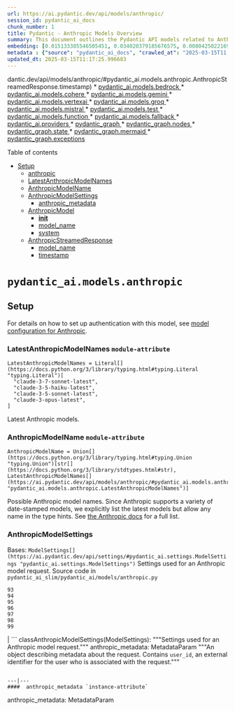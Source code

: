 ```yaml
---
url: https://ai.pydantic.dev/api/models/anthropic/
session_id: pydantic_ai_docs
chunk_number: 1
title: Pydantic - Anthropic Models Overview
summary: This document outlines the Pydantic API models related to Anthropic and links to various other models such as Bedrock, Cohere, Gemini, VertexAI, Groq, Mistral, Test, Function, and Fallback.
embedding: [0.015133385546505451, 0.034020379185676575, 0.008042502216994762, -0.04382734373211861, 0.017129141837358475, 0.014313936233520508, -0.004364891443401575, -0.03592361882328987, -0.010137385688722134, -0.023301448673009872, -0.01497478224337101, -0.05141386017203331, -0.017261311411857605, -0.06042780727148056, -0.01097005233168602, 0.012324787676334381, -0.024821395054459572, 0.0315091609954834, 0.017684252932667732, 0.035236336290836334, 0.05471809208393097, -0.000690584653057158, 0.008696740493178368, 0.010183645412325859, 0.01662689819931984, -0.026499945670366287, -0.024411670863628387, 0.04610065370798111, -0.004325240384787321, 0.010170428082346916, 0.01658724807202816, -0.0231560617685318, -0.015701713040471077, 0.00812180433422327, -0.02024833858013153, -0.003077892819419503, -0.016256824135780334, -0.040205903351306915, -0.006096309516578913, 0.0180278941988945, 0.0030531110242009163, -0.054876696318387985, 0.007639385759830475, 0.02133212611079216, -0.058524567633867264, 0.013448227196931839, 0.034231849014759064, 0.020314423367381096, 0.008366317488253117, 0.029526622965931892, -0.037906158715486526, -0.00578901544213295, -0.028892209753394127, -0.04245278239250183, 0.018688740208745003, -0.014327152632176876, -0.018953079357743263, -0.0013968644198030233, 0.015860317274928093, -0.053184930235147476, 0.005980661138892174, -0.017697470262646675, -0.030161036178469658, 0.0124305235221982, 0.0012671732110902667, -0.017697470262646675, -0.049907129257917404, 0.03330666571855545, -0.025138601660728455, -0.006327605806291103, 0.028099194169044495, 0.027411913499236107, -0.060533542186021805, 0.008921428583562374, -0.007910332642495632, -0.031033353880047798, -0.012232269160449505, 0.09156689792871475, -0.00905359722673893, 0.004850613418966532, -0.0012547823134809732, 0.05863030627369881, 0.013996729627251625, 0.005005912389606237, 0.007282529026269913, -0.015437374822795391, -0.03335953131318092, -0.005643629468977451, -0.07158289849758148, 0.0004018773033749312, 0.0031439773738384247, -0.027002189308404922, -0.040073733776807785, -0.013263190165162086, 0.075918048620224, -0.012423914857208729, -0.0064102113246917725, -0.02590518444776535, 0.043034326285123825, 0.018397968262434006, 0.005686584394425154, -0.029658792540431023, -0.05329066514968872, 0.023142846301198006, 0.0092055918648839, -0.009410454891622066, 0.03082188218832016, -0.007361830212175846, 0.022006189450621605, 0.0019924521911889315, -0.11736634373664856, -0.008736391551792622, 0.034496188163757324, -0.000962357793468982, -0.10388507694005966, -0.0009821831481531262, -0.07946018874645233, 0.061749499291181564, 0.01819971390068531, -0.020605195313692093, 0.013719174079596996, 0.038937076926231384, 0.027967024594545364, -0.011882021091878414, 0.003183628199622035, -0.013316057622432709, 0.002767294878140092, -0.040946051478385925, -0.08876490592956543, -0.06042780727148056, 0.07121282070875168, 0.006839761510491371, 0.0034264891874045134, -0.06270112097263336, -0.014446104876697063, -0.018926644697785378, -0.018662305548787117, -0.002096535637974739, -0.016032136976718903, 0.00014259829185903072, -0.008075544610619545, -0.0055378940887749195, 0.01759173534810543, 0.012417306192219257, 0.03370317444205284, 0.01968001015484333, -0.0019412366673350334, -0.00561719574034214, -0.0038395184092223644, 0.03621438890695572, -0.0008355578174814582, 0.044118113815784454, 0.007328788284212351, -0.0005993052036501467, -0.029923131689429283, -0.0038395184092223644, 0.03565927967429161, 0.023526135832071304, -0.017869289964437485, -0.03727174550294876, -0.003822997212409973, 0.028522135689854622, -0.04144829511642456, -0.009562449529767036, -0.009397237561643124, 0.02586553432047367, -0.06825222820043564, -0.013943862169981003, -0.04488469660282135, -0.07808562368154526, 0.005643629468977451, 0.008650480769574642, -0.050224337726831436, 0.01349448598921299, 0.009767311625182629, -0.016600465402007103, -0.05725574493408203, -0.028495702892541885, -0.02533685602247715, -0.013943862169981003, 0.006833153311163187, 0.02093561738729477, -0.05122882500290871, -0.0423206128180027, 0.008980904705822468, 0.009833396412432194, -0.021992972120642662, 0.01850370317697525, 0.027015406638383865, 0.040681712329387665, 0.03156203031539917, 0.054612357169389725, 0.02981739491224289, -0.0062780422158539295, -0.049034811556339264, -0.030319638550281525, 0.0248610470443964, -0.01135995239019394, 0.04528120532631874, 0.026143088936805725, 0.009099856950342655, 0.00946993101388216, -0.00370074063539505, -0.012265311554074287, -0.01823936402797699, -0.044990431517362595, -0.04792458936572075, 0.00010036606545327231, -0.05820736289024353, 0.0020634932443499565, 0.004123682156205177, -0.0349191315472126, 0.00888177752494812, 0.027544083073735237, -0.0024583491031080484, 0.00859761331230402, -0.08448261767625809, -0.008908211253583431, 0.021081004291772842, 0.01924385130405426, -0.027306178584694862, 0.05307919532060623, 0.01928350143134594, 0.00608309218659997, 0.006178915034979582, -0.012569300830364227, -0.017882507294416428, -0.014419671148061752, 0.020063301548361778, -0.01334249135106802, 0.0057923197746276855, -0.005835274700075388, -0.010751972906291485, -0.01958749070763588, -0.030266771093010902, -0.05646272748708725, -0.014261067844927311, 0.0020155818201601505, 0.016811935231089592, -0.03444332256913185, 0.020737364888191223, 0.0025872141122817993, -0.015781015157699585, 0.048691172152757645, 0.01645507849752903, 0.014644359238445759, -0.001728113740682602, -0.055352505296468735, -0.027279745787382126, 0.03161489963531494, 0.05194253847002983, -0.014261067844927311, 0.01275433786213398, -0.038461267948150635, -0.01649472862482071, -0.039941564202308655, -0.018926644697785378, 0.009939132258296013, -0.0592118501663208, 0.011260825209319592, 0.006030224729329348, 0.0006624986417591572, -0.03439045324921608, 0.018437618389725685, -0.019653575494885445, -0.020208686590194702, -0.003525616368278861, -0.0020188861526548862, -0.006786894053220749, -0.06550310552120209, -0.007731904275715351, 0.03962435945868492, 0.018080761656165123, -0.016256824135780334, -0.028654305264353752, 0.012053840793669224, -0.0051479944959282875, 0.017221661284565926, 0.012080274522304535, 0.006905846297740936, 0.03309519588947296, 0.03896351158618927, 0.04723731055855751, 0.035765014588832855, -0.018781257793307304, 0.037245310842990875, 0.04374803975224495, 0.0006806719466112554, 0.022865289822220802, 0.003671002574265003, 0.044990431517362595, 0.004493756219744682, 0.02285207249224186, -0.044038813561201096, 0.031033353880047798, -0.022759554907679558, 0.048426833003759384, 0.020274771377444267, -0.006872803904116154, -0.012503216043114662, 0.05667419731616974, -0.03330666571855545, -0.027279745787382126, -0.014763311482965946, 0.017869289964437485, 0.026328125968575478, 0.007976417429745197, -4.176756556262262e-05, 0.027940591797232628, -0.023010676726698875, 0.03042537532746792, 0.012899724766612053, -0.00992591492831707, -0.04031163826584816, -0.0148029625415802, 0.007110708858817816, 0.03431115299463272, 0.01009773463010788, 0.034813396632671356, 0.019574275240302086, -0.04937845468521118, -0.018014676868915558, 0.030663279816508293, -0.0011143524898216128, 0.007434523664414883, 0.0017727208323776722, -0.04974852874875069, -0.01763138547539711, -0.016085004433989525, -0.01998399943113327, -0.013276406563818455, -0.0402323380112648, -0.005600674543529749, 0.01819971390068531, 0.026962539181113243, -0.01654759794473648, -0.024054814130067825, 0.025019649416208267, -0.0059443144127726555, 0.03996799886226654, -0.018146846443414688, -0.004493756219744682, -0.042505647987127304, -0.030398940667510033, -0.03962435945868492, 0.0016727678012102842, 0.006872803904116154, 0.04197697341442108, -0.015159819275140762, 0.026618897914886475, -0.0030167645309120417, 0.0006748895393684506, -0.020367290824651718, 0.03404681384563446, -0.05942331999540329, 0.006466383580118418, 0.02129247598350048, 0.011650724336504936, -0.023063544183969498, 0.029896697029471397, -0.0432722307741642, 0.011921671219170094, 0.001381995272822678, -0.022455565631389618, 0.023869777098298073, -0.040417373180389404, -0.015027650631964207, -0.03922785073518753, -0.014009946957230568, -0.022429130971431732, -0.028627872467041016, -0.031932104378938675, 0.007645994424819946, -0.034892696887254715, 0.0027474695816636086, 0.01567528024315834, -0.0010424853535369039, -0.002301397966220975, 0.018212931230664253, 0.0002600018051452935, 0.059106115251779556, 0.002489739330485463, 0.029024379327893257, -0.01863587275147438, 0.030028866603970528, 0.033888209611177444, -0.030398940667510033, 0.00975409522652626, -0.028971511870622635, 0.034839827567338943, 0.009463322348892689, -0.004837396554648876, 0.006634899415075779, -0.007619560696184635, -0.04506973549723625, 0.015794232487678528, 0.01950819045305252, 0.0030448504257947206, 0.04409167915582657, 0.033888209611177444, -0.021318908780813217, 0.004609404597431421, 0.004209592472761869, -0.0013439966132864356, 0.016904454678297043, -0.0063738650642335415, 0.00023625264293514192, 0.05210114270448685, 0.041950538754463196, 0.0029457234777510166, 0.046735066920518875, -0.03735104575753212, 0.017036624252796173, -0.022534867748618126, 0.010983269661664963, -0.03209070861339569, 0.030451808124780655, 0.02385655976831913, 0.006615073885768652, 0.0381440632045269, -0.0032051056623458862, -0.09172549843788147, 0.01767103560268879, -0.025283988565206528, -0.06159089878201485, 0.06708914041519165, 0.06872803717851639, -0.037245310842990875, 0.017300961539149284, -0.04805675894021988, 0.0034430103842169046, 0.015490243211388588, 0.07216443866491318, -0.022442348301410675, 0.0413689948618412, -0.006839761510491371, 0.0023840039502829313, 0.016745850443840027, 0.03068971261382103, 0.0030398941598832607, 0.034364018589258194, -0.014313936233520508, -0.043245796114206314, 0.010864317417144775, -0.0020568848121911287, -0.012364438734948635, 0.014684010297060013, -0.014842613600194454, -0.030742580071091652, -0.044038813561201096, 0.0037734336219727993, 0.026301691308617592, -0.0017099403776228428, -0.032196443527936935, -0.024134116247296333, 0.002096535637974739, 0.057572949677705765, 0.03269868716597557, 0.054400887340307236, -0.038381967693567276, 0.020433375611901283, 0.004477235488593578, -0.022257311269640923, 0.011967930942773819, -0.028812909498810768, -0.02899794653058052, 0.022125141695141792, -0.019997216761112213, -0.026156306266784668, -0.032725121825933456, 0.05027720332145691, -0.036584462970495224, -0.0057923197746276855, 0.02913011610507965, 0.02381690964102745, -0.013587004505097866, 0.016560813412070274, 0.01846405304968357, 0.041554030030965805, -0.010031650774180889, 0.024094464257359505, -0.02499321661889553, -0.008564570918679237, 0.03573857992887497, -0.04602135345339775, 0.0630183219909668, -0.0007426263182424009, -0.009668184444308281, -0.013375533744692802, -0.018041109666228294, -0.024358803406357765, 0.0036412645131349564, 0.047818854451179504, -0.015331639908254147, 0.06999686360359192, -0.010527285747230053, -0.07501929998397827, -0.013705956749618053, -0.020565543323755264, -0.04832109808921814, 0.005504851695150137, -0.011809327639639378, 0.015344856306910515, 0.06640186160802841, 0.05321136489510536, -0.001087092561647296, 0.025270771235227585, 0.045730579644441605, -0.040893182158470154, 0.05455949157476425, -0.037959024310112, 0.03351813554763794, 0.019085247069597244, 0.027174009010195732, 0.023671522736549377, 0.011749851517379284, 0.010256337933242321, 0.02167576551437378, 0.014604708179831505, 0.002448436338454485, 0.030398940667510033, -0.03544780984520912, 0.012060449458658695, 0.014591491781175137, -0.010553719475865364, -0.010269555263221264, -0.008868560194969177, -0.02264060266315937, -0.03478696197271347, -0.016904454678297043, 0.032064273953437805, -0.022799205034971237, 0.010130777023732662, -0.020433375611901283, -0.01937602087855339, 0.021081004291772842, 0.02133212611079216, -0.03404681384563446, -0.010751972906291485, -0.015067300759255886, -0.008035893552005291, 0.030266771093010902, -0.025178253650665283, -0.004447496961802244, 0.015252337791025639, 0.021702200174331665, -0.0075204335153102875, 0.0017016797792166471, 0.009020554833114147, -0.0021279258653521538, 0.033068761229515076, -0.022838857024908066, 0.009912697598338127, -0.07068414241075516, -0.0029060726519674063, 0.005326422862708569, -0.004054293502122164, 0.010322422720491886, 0.021398210898041725, 0.01937602087855339, -0.02603735402226448, -0.034496188163757324, 0.023737607523798943, 0.050092168152332306, -0.016944104805588722, 0.025918401777744293, 0.03444332256913185, 0.032407913357019424, 0.006502729840576649, -0.02690967172384262, 0.0045400154776871204, -0.020697712898254395, -0.013362317346036434, -0.006611769553273916, 0.011227782815694809, -0.027438348159193993, 0.020235121250152588, -0.005871621426194906, 0.036848802119493484, -0.013851343654096127, -0.033808909356594086, -0.029975999146699905, 0.014393237419426441, 0.023275015875697136, -0.054004378616809845, -0.0034099682234227657, -0.0004039424529764801, 0.007725296076387167, -0.0031753676012158394, 0.010315814055502415, 0.02725331112742424, -0.019534623250365257, 0.013150845654308796, 0.030716147273778915, -0.014565058052539825, 0.016640115529298782, 0.038672737777233124, -0.012106708250939846, -0.0077583384700119495, 0.01662689819931984, 0.03478696197271347, -0.011260825209319592, -0.008075544610619545, 0.030927617102861404, -0.006413515657186508, -0.01199436467140913, 0.02994956448674202, 0.017948592081665993, -0.031667765229940414, -0.0007475826423615217, 0.004381412640213966, 0.0017413306050002575, 0.006122743245214224, -0.014234634116292, -0.0070181903429329395, 0.017710687592625618, -0.029500190168619156, -0.005124865099787712, 0.030874749645590782, -0.03520990163087845, 0.01759173534810543, 0.01332266628742218, 0.022217661142349243, 0.0034496188163757324, 0.020076517015695572, -0.013864560052752495, 0.000569567084312439, -0.00325466925278306, -0.019957564771175385, 0.029447320848703384, 0.004219505004584789, -0.020235121250152588, 0.030795449391007423, 0.04702584072947502, -0.025283988565206528, -0.01169037539511919, 0.008696740493178368, 0.0007500608335249126, 0.007460957393050194, -0.02338075079023838, 0.010335640050470829, 0.04980139434337616, 0.0005117430118843913, -0.011815936304628849, 0.03335953131318092, -0.04462035745382309, -0.018728390336036682, 0.015371290035545826, 0.01186219509691, -0.01299224328249693, -0.008742999285459518, -0.03182636946439743, -0.02838996797800064, 0.0020932313054800034, 0.019217416644096375, -0.006786894053220749, -0.0026830369606614113, -0.010434767231345177, -0.02167576551437378, 0.03034607321023941, -0.006582031492143869, -0.011379777453839779, 0.013653089292347431, -0.002321223495528102, -0.015371290035545826, 0.046682197600603104, 0.02981739491224289, 0.013025285676121712, -0.001381995272822678, -0.005541198421269655, 0.002055232645943761, 0.024451320990920067, 0.025178253650665283, 0.027834856882691383, -0.015463808551430702, 0.011597856879234314, 0.025799449533224106, -0.040946051478385925, -0.034152548760175705, 0.06476295739412308, -0.006139264442026615, 0.027200443670153618, -0.0463121235370636, -0.004110465291887522, 0.06952105462551117, -0.04588918387889862, 0.035104166716337204, 0.03433758765459061, 0.004044380970299244, 0.02987026423215866, 0.012926158495247364, -0.024041596800088882, -0.025535110384225845, -0.002790424507111311, 0.04945775493979454, 0.00024017640680540353, -0.008828910067677498, 0.025958051905035973, -0.0077385129407048225, -0.08131055533885956, -0.02119995653629303, -0.00031452166149392724, -0.016124654561281204, -0.0009722704417072237, -0.04110465571284294, 0.032725121825933456, 0.025231121107935905, 0.009311327710747719, 0.029526622965931892, -0.020076517015695572, -0.04448818787932396, 0.010289380326867104, -0.02307676151394844, 0.04456749185919762, -0.02507251687347889, -0.00015158166934270412, 0.0022138359490782022, 0.048294663429260254, -0.016336126253008842, 0.0030696322210133076, 0.005227296147495508, -0.0034397062845528126, -0.037245310842990875, 0.05640986189246178, 0.007665819954127073, 0.013890993781387806, 0.013996729627251625, 0.029579490423202515, -0.007652603089809418, -0.015371290035545826, -0.021094221621751785, -0.02119995653629303, 0.00798963475972414, -0.012364438734948635, -0.01449897326529026, 0.003378577996045351, -0.030636845156550407, 0.03666376695036888, 0.0060037910006940365, 0.032592952251434326, 0.001107744057662785, -0.016296476125717163, -0.041342560201883316, -0.01155820582062006, 0.004513581749051809, -0.00987965613603592, -0.014274285174906254, 0.044435322284698486, -0.03217000886797905, -0.0028499006293714046, -0.0016578987706452608, 0.00979374535381794, -0.008511703461408615, -0.008366317488253117, 0.01510695181787014, -0.022363046184182167, 0.0315091609954834, 0.0014051249017938972, -0.03951862454414368, 0.04432958737015724, 0.005828666500747204, -0.017604950815439224, -0.015490243211388588, 0.02176828496158123, -0.014419671148061752, -0.031984973698854446, -0.008095369674265385, 0.01286668237298727, -0.00042087663314305246, -0.02772912010550499, -0.002349309390410781, -0.009265067987143993, -0.024530623108148575, 0.001951149431988597, 0.029182983562350273, -0.015120169147849083, 0.043985944241285324, 0.0045400154776871204, 0.014261067844927311, -0.007883898913860321, 0.006413515657186508, 0.0005885664722882211, 0.011379777453839779, -0.03896351158618927, 0.03674306720495224, -0.005987269803881645, -0.0016711156349629164, -0.01989147998392582, -0.038937076926231384, -0.018688740208745003, -0.01971966028213501, 0.01924385130405426, 0.012212444096803665, 0.014247851446270943, 0.014763311482965946, -0.02402837947010994, 0.037245310842990875, -0.07750408351421356, 0.0022336612455546856, 0.02228374592959881, -0.012489999644458294, 0.043430835008621216, -0.022785987704992294, -0.005722931120544672, 0.007071057800203562, 0.02934158593416214, -0.035844314843416214, 0.0034892696421593428, 0.006218566093593836, 0.0054222457110881805, -0.01753886789083481, 0.0012547823134809732, -0.03061041235923767, -0.011022919788956642, -0.017380263656377792, 0.02860143780708313, 0.011789502575993538, -0.03357100486755371, 0.03217000886797905, -0.010005216114223003, 0.027306178584694862, -0.025720147415995598, -0.008214322850108147, -0.0024368716403841972, 0.0007083448581397533, 0.01728774607181549, -0.02546902559697628, -0.01759173534810543, -0.030240338295698166, -0.0476338192820549, 0.02981739491224289, 0.004672185052186251, 0.04044380784034729, 0.01523912139236927, 0.02947375550866127, 0.015767797827720642, -0.031112654134631157, 0.017618168145418167, -0.033544570207595825, 0.0067604598589241505, 0.040205903351306915, 0.0326458178460598, 0.02298424206674099, -0.03573857992887497, 0.01837153360247612, -0.029024379327893257, 0.01837153360247612, 0.016270041465759277, 0.022151576355099678, -0.050779446959495544, 0.017750337719917297, 0.007308962754905224, 0.023486485704779625, -0.04879690706729889, -0.005917880684137344, -0.018741607666015625, 0.015146602876484394, 0.0045400154776871204, 0.031112654134631157, 0.021213173866271973, -0.01846405304968357, -0.020354073494672775, -0.010414941236376762, 0.004791137296706438, -0.006043441593647003, -0.0008116021635942161, 0.0007075188332237303, 0.017750337719917297, 0.012912941165268421, -0.025019649416208267, -0.027279745787382126, -0.0008797519258223474, 0.005435462575405836, -0.0045598410069942474, 0.027967024594545364, -0.01541094109416008, 0.005438766907900572, 0.06095648556947708, -0.007632777560502291, 0.025178253650665283, 0.022098708897829056, -0.03801189363002777, -0.011320301331579685, 0.0074014812707901, -0.038329098373651505, 0.020433375611901283, 0.026962539181113243, 0.029526622965931892, -0.02412089891731739, -0.022217661142349243, -0.0289450790733099, -0.07179436832666397, -0.015199470333755016, 0.011452470906078815, 0.014604708179831505, 0.01907203160226345, -0.013719174079596996, 0.013745607808232307, 0.005257034208625555, -0.028575005009770393, 0.06354700028896332, 0.033491700887680054, 0.013012068346142769, -0.020129386335611343, 0.00044813656131736934, 0.026632115244865417, 0.044382452964782715, 0.02516503632068634, 0.031324125826358795, 0.011670549400150776, -0.006753851659595966, -0.03560641035437584, -0.03217000886797905, 0.04253208264708519, 0.020697712898254395, -0.008914819918572903, 0.0316941998898983, -0.02913011610507965, -0.000592696713283658, -0.045519109815359116, 0.043721605092287064, 0.012258702889084816, 0.013031893409788609, 0.023843342438340187, 0.001162263797596097, -0.009311327710747719, 0.007355222012847662, 0.01212653424590826, 0.01797502487897873, -0.020142601802945137, 0.022587735205888748, -0.030266771093010902, -0.00946993101388216, 0.0328308567404747, -0.012767555192112923, -0.04052310809493065, -0.01985182985663414, -0.002326179761439562, 0.006205348763614893, 0.030504675582051277, -0.001600900781340897, -0.022402698174118996, 0.036901671439409256, -0.011207956820726395, -0.01615108922123909, 0.010844491422176361, -0.0005753494915552437, 0.019825395196676254, -0.0014480799436569214, -0.024490972980856895, 0.0442238487303257, -0.021173523738980293, 0.014261067844927311, -0.017314178869128227, -0.043721605092287064, -0.024015164002776146, -0.005947618745267391, 0.008419184945523739, -0.020274771377444267, -0.022402698174118996, -0.003776737954467535, 0.03137699514627457, -0.010282771661877632, -0.015635628253221512, -0.010672671720385551, 0.016256824135780334, -0.0045036692172288895, -0.01260234322398901, -0.021094221621751785, 0.03008173406124115, 0.018450835719704628, 0.02271990478038788, 0.054400887340307236, 0.016164306551218033, 0.012371047399938107, -0.008657089434564114, 0.026460295543074608, -0.02368474006652832, 0.009483147412538528, 0.007639385759830475, 0.035579975694417953, 0.047395914793014526, 0.01061980426311493, -0.005134777631610632, 0.00726931169629097, -0.018041109666228294, 0.018186496570706367, 0.01521268766373396, 0.021054571494460106, -0.020208686590194702, 0.027544083073735237, -0.0006835631211288273, -0.013335882686078548, 0.028892209753394127, 0.024517405778169632, -0.005005912389606237, 0.024041596800088882, 0.030769014731049538, 0.0222044438123703, -0.01571493037045002, -0.012747730128467083, 0.013243364170193672, 0.03425828367471695, -0.018384750932455063, 0.02634134329855442, -0.01210010051727295, 0.018318666145205498, -0.03209070861339569, -0.010937009938061237, -0.025759797543287277, -0.02568049728870392, -0.015120169147849083, -0.006344126537442207, 0.009694619104266167, -0.01763138547539711, -0.036637332290410995, -0.01827901601791382, -0.006859587039798498, 0.008306841365993023, -0.03325379639863968, 0.023658305406570435, 0.010566935874521732, -0.002342700958251953, -0.011379777453839779, 0.036769501864910126, 0.01706305705010891, -0.01854335330426693, 0.007031407207250595, 0.005904663819819689, -0.040126603096723557, 0.032275743782520294, 0.018186496570706367, -0.008148238062858582, 0.004774616099894047, -0.005005912389606237, 3.5830271372105926e-05, -0.019362803548574448, 0.013395359739661217, 0.028363533318042755, 0.00011977843678323552, -0.03505130112171173, -0.010626411996781826, 0.014327152632176876, 0.010388507507741451, 0.03729818016290665, 0.02825779840350151, -0.004992695525288582, -0.025217903777956963, 0.017842857167124748, 0.0002513281942810863, -0.017684252932667732, 0.03983582928776741, 0.016296476125717163, 0.027491215616464615, 0.006251608021557331, -0.0167987197637558, 0.006919063162058592, -0.012827031314373016, 0.04562484472990036, 0.015186253003776073, 0.003746999893337488, 0.0006843892042525113, -0.025548327714204788, -0.03042537532746792, 0.032460782676935196, 0.04501686617732048, 0.026751067489385605, -0.021133871749043465, 0.033808909356594086, -0.009430279955267906, 0.019693227484822273, -0.011987756006419659, 0.006750547327101231, 0.00015251098375301808, -0.03164133056998253, 0.007441131863743067, 0.001999060856178403, -0.008921428583562374, 0.007930158637464046, -0.020710930228233337, -0.05551110953092575, 0.01554311066865921, -0.011465687304735184, -0.0026499945670366287, -0.037721119821071625, -0.022521650418639183, 0.02146429568529129, 0.008253972977399826, 0.024887479841709137, 0.01641542837023735, -0.030293205752968788, 0.0028796386905014515, 0.011683766730129719, 0.0038560396060347557, -0.016917672008275986, 0.021794719621539116, -0.04409167915582657, -0.007474174257367849, 0.00827379897236824, -0.003588396590203047, 0.015305206179618835, 0.009066814556717873, 0.013051719404757023, 0.012265311554074287, -0.06640186160802841, -0.006453166250139475, 0.015146602876484394, -0.0430871956050396, -0.0012498260475695133, 0.01880769245326519, 0.012873290106654167, -0.0059079681523144245, -0.004080727230757475, 0.01541094109416008, -0.007011581677943468, -0.007256094831973314, 0.005134777631610632, -0.0053396401926875114, 0.0017611560178920627, -0.00163229089230299, 0.0013464748626574874, 0.007546867243945599, -0.0050158253870904446, -0.0318792350590229, -0.027755554765462875, -0.0020420157816261053, -0.006337518338114023, -0.003502486739307642, -0.0044276718981564045, 0.012423914857208729, 0.009991999715566635, -0.03452262282371521, 0.012483390979468822, -0.04348370060324669, 0.0025806056801229715, -0.015358073636889458, -0.041633330285549164, -0.01671941764652729, -0.03520990163087845, -0.02642064541578293, 0.01907203160226345, 0.0006843892042525113, -0.0001405331422574818, -0.03655803203582764, 0.011075788177549839, 0.009384021162986755, 0.012529650703072548, 0.09505616873502731, -0.0018619351321831346, -0.018913427367806435, 0.005124865099787712, -0.004176550079137087, -0.04522833600640297, -0.011677158065140247, 0.04937845468521118, -0.019045596942305565, -0.026658549904823303, -0.008458836004137993, 0.031799934804439545, 0.03386177495121956, 0.003908907063305378, 0.022746337577700615, 0.01135995239019394, 0.037853289395570755, -0.011003094725310802, 0.031932104378938675, 0.028918644413352013, 0.017869289964437485, 0.031720634549856186, -0.005742756184190512, -0.027491215616464615, 0.016270041465759277, -0.004622621461749077, 0.02537650614976883, 0.011564814485609531, 0.018041109666228294, 0.020697712898254395, -0.011075788177549839, -0.012813813984394073, 0.008630655705928802, 0.004556536674499512, -0.009588883258402348, 0.0015422506257891655, 0.005392507649958134, -0.003965079318732023, 0.014287502504885197, -0.008908211253583431, 0.031059786677360535, 0.012331396341323853, -0.014684010297060013, -0.018305448815226555, -0.002894507721066475, 0.023195713758468628, -0.019706442952156067, -0.011967930942773819, 0.0028697261586785316, 0.009278285317122936, -0.012827031314373016, 0.02285207249224186, 0.00979374535381794, -0.024821395054459572, -0.013600221835076809, -0.024874264374375343, -0.0031026743818074465, 0.05889464169740677, 0.01419498398900032, -0.004817571025341749, -0.0006244999822229147, 0.020354073494672775, -0.020314423367381096, -4.930534851155244e-05, 0.010824666358530521, -0.01658724807202816, -0.0024533928371965885, 0.0008095370139926672, -0.016600465402007103, 0.028627872467041016, -0.002222096547484398, 0.018424401059746742, 0.010163819417357445, -0.00459288340061903, 0.0015653802547603846, -0.006089700851589441, -0.02146429568529129, -0.0006988451932556927, 0.02586553432047367, 0.019997216761112213, 0.010276163928210735, -0.00562710827216506, -0.02059197798371315, 0.015767797827720642, -0.035157036036252975, -0.024808179587125778, 0.031244823709130287, -0.026328125968575478, -0.032143574208021164, 0.025178253650665283, 0.028575005009770393, 0.024266283959150314, 0.004563145339488983, 0.017472783103585243, 0.039465755224227905, 0.011769676581025124, -0.0011490469332784414, 0.010996486060321331, 0.02503286674618721, 0.033676739782094955, 0.032275743782520294, 0.010011824779212475, -0.02271990478038788, 0.03047824278473854, -0.030504675582051277, 0.007626168895512819, 0.013785258866846561, -0.013150845654308796, -0.028654305264353752, -7.930158608360216e-05, 0.0046457513235509396, 0.025112168863415718, 0.02772912010550499, -0.0027491215150803328, -0.003006851766258478, -0.002517825225368142, -0.017406698316335678, 0.013501094654202461, -0.022257311269640923, -0.039333585649728775, 0.019825395196676254, -0.025574760511517525, 0.00458297086879611, -0.002696253824979067, 0.024068031460046768, 0.011300475336611271, 0.002025494584813714, -0.012549475766718388, -0.008392751216888428, 0.005686584394425154, -0.021609682589769363, 0.022455565631389618, 0.00563702080398798, -0.017552083358168602, 0.002393916482105851, 0.0027111228555440903, 0.010831275023519993, -0.006899237632751465, -0.048902641981840134, 0.032196443527936935, 0.00785746518522501, 0.00964175071567297, -0.00946993101388216, -0.03211714327335358, 0.013877777382731438, -0.008868560194969177, -0.010335640050470829, -0.0022320090793073177, 0.01736704632639885, 0.016309691593050957, -0.019336368888616562, -0.03047824278473854, 0.021186739206314087, 0.011227782815694809, 0.0021047962363809347, -0.052444782108068466, -0.005458592437207699, -0.028495702892541885, -0.04409167915582657, -0.0028730302583426237, 0.002365830587223172, 0.004791137296706438, -0.031403426080942154, -0.02759695053100586, 0.0026698200963437557, 0.025548327714204788, -0.0148029625415802, -0.02568049728870392, 0.006773677188903093, 0.01245034858584404, 0.002684689126908779, -0.01920420117676258, 0.014882263727486134, 0.01749921590089798, 0.01216618437319994, -0.012219052761793137, 0.004728356841951609, 0.0019858437590301037, -0.009331152774393559, -0.006340822670608759, -0.000640608137473464, -0.011003094725310802, 0.01867552287876606, -0.02634134329855442, -0.007123925723135471, 0.016507945954799652, 0.016217174008488655, -0.005346248392015696, 0.020050084218382835, -0.023869777098298073, 0.0021180131006985903, -0.024279501289129257, -0.014869047328829765, 0.01706305705010891, 0.008842126466333866, -0.009238634258508682, -0.0054420712403953075, -0.005861708894371986, 0.010104343295097351, -0.02211192436516285, -0.04845326766371727, 0.024623142555356026, -0.0069983648136258125, -0.005653542000800371, 0.008068935945630074, -0.0038560396060347557, 0.005214079283177853, 0.01510695181787014, -0.004999304190278053, 0.013996729627251625, -0.030504675582051277, -0.00010108886635862291, 0.002142794895917177, 0.023103194311261177, 0.025098951533436775, -0.017142359167337418, 0.009324545040726662, 0.03335953131318092, 0.004506973549723625, -0.024266283959150314, -0.006093005184084177, -0.003581788158044219, 0.029975999146699905, -0.003822997212409973, 0.01619073934853077, -0.020010432228446007, 0.009397237561643124, 0.02920941635966301, 0.012622169218957424, 0.025098951533436775, -0.005276859737932682, -0.017908941954374313, 0.0033405793365091085, -0.040893182158470154, 0.012344613671302795, -0.03243434801697731, 0.004824179690331221, -0.003783346386626363, 0.03618795797228813, -0.022085491567850113, -0.004956348799169064, 0.015146602876484394, -0.005696496926248074, 0.0071503594517707825, -0.0318792350590229, -0.0006777807138860226, 0.005194253753870726, -0.008135020732879639, -0.017472783103585243, 0.031271256506443024, 0.019561057910323143, 0.05255051702260971, 0.005534589756280184, -0.026262041181325912, -0.008947862312197685, -0.02860143780708313, -0.005402420647442341, 0.025231121107935905, -0.006714200600981712, 0.020142601802945137, -0.039465755224227905, 0.00903377216309309, 0.031112654134631157, -0.006542380899190903, 0.020367290824651718, 0.051123086363077164, -0.034416887909173965, -0.03372960537672043, -0.054665226489305496, -0.02459670789539814, 0.001358865643851459, 0.018424401059746742, -0.017036624252796173, -0.005471809301525354, 0.011551597155630589, 0.03061041235923767, 0.0013299536658450961, -0.019494973123073578, 0.002172532957047224, -0.016706200316548347, -0.0030448504257947206, 0.005346248392015696, -0.007308962754905224, -0.017565300688147545, 0.002836683765053749, 0.007183401845395565, -0.003932036925107241, 0.03460192307829857, 0.010249730199575424, 0.005855100229382515, 0.05336996540427208, 0.02594483457505703, 0.023539353162050247, -0.03565927967429161, 0.002091579372063279, 0.033808909356594086, -0.007361830212175846, -0.024398453533649445, 0.005124865099787712, 0.0006306954310275614, 0.002648342400789261, -0.022178009152412415, 0.03047824278473854, -0.00532311899587512, -0.0075204335153102875, 0.01199436467140913, 0.010051475837826729, 0.04105178639292717, -0.0518103688955307, 0.011280650272965431, 0.0328308567404747, -0.0070181903429329395, 0.009813571348786354, 0.008280406706035137, 0.026222391054034233, 0.017988242208957672, -0.01776355504989624, 0.000543133239261806, -0.017380263656377792, 0.008187888190150261, -0.0007987982244230807, -0.008835517801344395, 0.028522135689854622, 0.000308945745928213, 0.0038857776671648026, 0.022257311269640923, -0.008795867674052715, 0.029711659997701645, 0.043245796114206314, -0.022971024736762047, 0.014684010297060013, -0.003153890138491988, -0.020433375611901283, 0.020671280100941658, 0.006076483987271786, -0.02372439019382, -0.009324545040726662, 0.017089491710066795, 0.010110951960086823, -0.010659454390406609, -0.03142986074090004, -0.023618655279278755, -0.013639872893691063, -0.020393723621964455, -0.006099613383412361, 0.03983582928776741, 0.007071057800203562, -0.010031650774180889, -0.008961078710854053, -0.008934644982218742, 0.01876804232597351, 0.03988869860768318, 0.02920941635966301, 0.0036643941421061754, -0.004500364884734154, 0.019164549186825752, -0.02920941635966301, 0.00964175071567297, -0.023737607523798943, 0.014710444025695324, -0.011432644911110401, -0.002843292197212577, -0.014485755935311317, 0.019442105665802956, -0.012390872463583946, 0.010923793539404869, 0.007004973478615284, 0.008505094796419144, 0.006423428189009428, 0.01334249135106802, 0.020076517015695572, -0.003528920467942953, 0.0390956811606884, -0.024041596800088882, 0.011802718974649906, -0.015450592152774334, -0.003329014405608177, -0.017208443954586983, 0.004824179690331221, -0.00503895478323102, 0.0052239918150007725, -0.036293692886829376, -0.010751972906291485, 0.011624290607869625, 0.0071305339224636555, 0.016441861167550087, -0.01510695181787014, 0.025389723479747772, -0.019085247069597244]
metadata : {"source": "pydantic_ai_docs", "crawled_at": "2025-03-15T11:17:25.996683", "url_path": "/api/models/anthropic/", "chunk_size": 4830}
updated_dt: 2025-03-15T11:17:25.996683
---
```

dantic.dev/api/models/anthropic/#pydantic_ai.models.anthropic.AnthropicStreamedResponse.timestamp)
    * [ pydantic_ai.models.bedrock  ](https://ai.pydantic.dev/api/models/bedrock/)
    * [ pydantic_ai.models.cohere  ](https://ai.pydantic.dev/api/models/cohere/)
    * [ pydantic_ai.models.gemini  ](https://ai.pydantic.dev/api/models/gemini/)
    * [ pydantic_ai.models.vertexai  ](https://ai.pydantic.dev/api/models/vertexai/)
    * [ pydantic_ai.models.groq  ](https://ai.pydantic.dev/api/models/groq/)
    * [ pydantic_ai.models.mistral  ](https://ai.pydantic.dev/api/models/mistral/)
    * [ pydantic_ai.models.test  ](https://ai.pydantic.dev/api/models/test/)
    * [ pydantic_ai.models.function  ](https://ai.pydantic.dev/api/models/function/)
    * [ pydantic_ai.models.fallback  ](https://ai.pydantic.dev/api/models/fallback/)
    * [ pydantic_ai.providers  ](https://ai.pydantic.dev/api/providers/)
    * [ pydantic_graph  ](https://ai.pydantic.dev/api/pydantic_graph/graph/)
    * [ pydantic_graph.nodes  ](https://ai.pydantic.dev/api/pydantic_graph/nodes/)
    * [ pydantic_graph.state  ](https://ai.pydantic.dev/api/pydantic_graph/state/)
    * [ pydantic_graph.mermaid  ](https://ai.pydantic.dev/api/pydantic_graph/mermaid/)
    * [ pydantic_graph.exceptions  ](https://ai.pydantic.dev/api/pydantic_graph/exceptions/)


Table of contents 
  * [ Setup  ](https://ai.pydantic.dev/api/models/anthropic/#setup)
    * [ anthropic  ](https://ai.pydantic.dev/api/models/anthropic/#pydantic_ai.models.anthropic)
    * [ LatestAnthropicModelNames  ](https://ai.pydantic.dev/api/models/anthropic/#pydantic_ai.models.anthropic.LatestAnthropicModelNames)
    * [ AnthropicModelName  ](https://ai.pydantic.dev/api/models/anthropic/#pydantic_ai.models.anthropic.AnthropicModelName)
    * [ AnthropicModelSettings  ](https://ai.pydantic.dev/api/models/anthropic/#pydantic_ai.models.anthropic.AnthropicModelSettings)
      * [ anthropic_metadata  ](https://ai.pydantic.dev/api/models/anthropic/#pydantic_ai.models.anthropic.AnthropicModelSettings.anthropic_metadata)
    * [ AnthropicModel  ](https://ai.pydantic.dev/api/models/anthropic/#pydantic_ai.models.anthropic.AnthropicModel)
      * [ __init__  ](https://ai.pydantic.dev/api/models/anthropic/#pydantic_ai.models.anthropic.AnthropicModel.__init__)
      * [ model_name  ](https://ai.pydantic.dev/api/models/anthropic/#pydantic_ai.models.anthropic.AnthropicModel.model_name)
      * [ system  ](https://ai.pydantic.dev/api/models/anthropic/#pydantic_ai.models.anthropic.AnthropicModel.system)
    * [ AnthropicStreamedResponse  ](https://ai.pydantic.dev/api/models/anthropic/#pydantic_ai.models.anthropic.AnthropicStreamedResponse)
      * [ model_name  ](https://ai.pydantic.dev/api/models/anthropic/#pydantic_ai.models.anthropic.AnthropicStreamedResponse.model_name)
      * [ timestamp  ](https://ai.pydantic.dev/api/models/anthropic/#pydantic_ai.models.anthropic.AnthropicStreamedResponse.timestamp)


# `pydantic_ai.models.anthropic`
## Setup
For details on how to set up authentication with this model, see [model configuration for Anthropic](https://ai.pydantic.dev/models/#anthropic).
###  LatestAnthropicModelNames `module-attribute`
```
LatestAnthropicModelNames = Literal[](https://docs.python.org/3/library/typing.html#typing.Literal "typing.Literal")[
  "claude-3-7-sonnet-latest",
  "claude-3-5-haiku-latest",
  "claude-3-5-sonnet-latest",
  "claude-3-opus-latest",
]

```

Latest Anthropic models.
###  AnthropicModelName `module-attribute`
```
AnthropicModelName = Union[](https://docs.python.org/3/library/typing.html#typing.Union "typing.Union")[str[](https://docs.python.org/3/library/stdtypes.html#str), LatestAnthropicModelNames[](https://ai.pydantic.dev/api/models/anthropic/#pydantic_ai.models.anthropic.LatestAnthropicModelNames "pydantic_ai.models.anthropic.LatestAnthropicModelNames")]

```

Possible Anthropic model names.
Since Anthropic supports a variety of date-stamped models, we explicitly list the latest models but allow any name in the type hints. See [the Anthropic docs](https://docs.anthropic.com/en/docs/about-claude/models) for a full list.
###  AnthropicModelSettings
Bases: `ModelSettings[](https://ai.pydantic.dev/api/settings/#pydantic_ai.settings.ModelSettings "pydantic_ai.settings.ModelSettings")`
Settings used for an Anthropic model request.
Source code in `pydantic_ai_slim/pydantic_ai/models/anthropic.py`
```
93
94
95
96
97
98
99
```
| ```
classAnthropicModelSettings(ModelSettings):
"""Settings used for an Anthropic model request."""
  anthropic_metadata: MetadataParam
"""An object describing metadata about the request.
  Contains `user_id`, an external identifier for the user who is associated with the request."""

```
  
---|---  
####  anthropic_metadata `instance-attribute`
```
anthropic_metadata: MetadataParam
